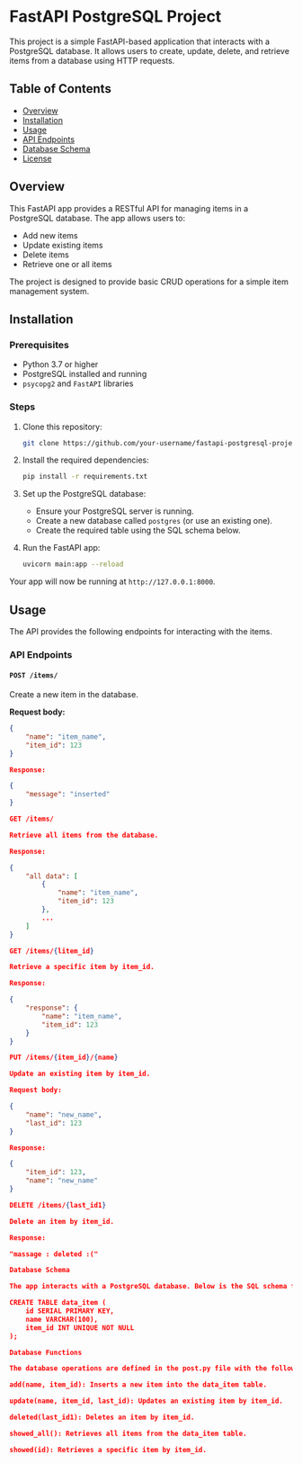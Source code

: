 
# FastAPI PostgreSQL Project

This project is a simple FastAPI-based application that interacts with a PostgreSQL database. It allows users to create, update, delete, and retrieve items from a database using HTTP requests.

## Table of Contents
- [Overview](#overview)
- [Installation](#installation)
- [Usage](#usage)
- [API Endpoints](#api-endpoints)
- [Database Schema](#database-schema)
- [License](#license)

## Overview
This FastAPI app provides a RESTful API for managing items in a PostgreSQL database. The app allows users to:
- Add new items
- Update existing items
- Delete items
- Retrieve one or all items

The project is designed to provide basic CRUD operations for a simple item management system.

## Installation

### Prerequisites
- Python 3.7 or higher
- PostgreSQL installed and running
- `psycopg2` and `FastAPI` libraries

### Steps

1. Clone this repository:
    ```bash
    git clone https://github.com/your-username/fastapi-postgresql-project.git
    ```

2. Install the required dependencies:
    ```bash
    pip install -r requirements.txt
    ```

3. Set up the PostgreSQL database:
    - Ensure your PostgreSQL server is running.
    - Create a new database called `postgres` (or use an existing one).
    - Create the required table using the SQL schema below.

4. Run the FastAPI app:
    ```bash
    uvicorn main:app --reload
    ```

Your app will now be running at `http://127.0.0.1:8000`.

## Usage

The API provides the following endpoints for interacting with the items.

### API Endpoints

#### `POST /items/`
Create a new item in the database.

**Request body:**
```json
{
    "name": "item_name",
    "item_id": 123
}

Response:

{
    "message": "inserted"
}

GET /items/

Retrieve all items from the database.

Response:

{
    "all data": [
        {
            "name": "item_name",
            "item_id": 123
        },
        ...
    ]
}

GET /items/{litem_id}

Retrieve a specific item by item_id.

Response:

{
    "response": {
        "name": "item_name",
        "item_id": 123
    }
}

PUT /items/{item_id}/{name}

Update an existing item by item_id.

Request body:

{
    "name": "new_name",
    "last_id": 123
}

Response:

{
    "item_id": 123,
    "name": "new_name"
}

DELETE /items/{last_id1}

Delete an item by item_id.

Response:

"massage : deleted :("

Database Schema

The app interacts with a PostgreSQL database. Below is the SQL schema for the data_item table:

CREATE TABLE data_item (
    id SERIAL PRIMARY KEY,
    name VARCHAR(100),
    item_id INT UNIQUE NOT NULL
);

Database Functions

The database operations are defined in the post.py file with the following functions:

add(name, item_id): Inserts a new item into the data_item table.

update(name, item_id, last_id): Updates an existing item by item_id.

deleted(last_id1): Deletes an item by item_id.

showed_all(): Retrieves all items from the data_item table.

showed(id): Retrieves a specific item by item_id.


